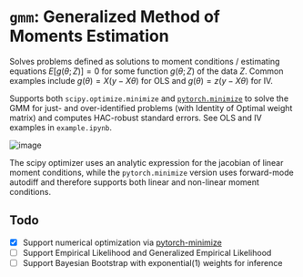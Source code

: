 # `gmm`: Generalized Method of Moments Estimation

Solves problems defined as solutions to moment conditions / estimating equations $E[g(\theta; Z)] = 0$ for some function $g(\theta; Z)$ of the data $Z$. Common examples include $g(\theta) = X(y - X\theta)$ for OLS and $g(\theta) = z(y - X\theta)$ for IV.

Supports both  `scipy.optimize.minimize` and [`pytorch.minimize`](https://pytorch-minimize.readthedocs.io/en/latest/api/index.html#functional-api) to solve the GMM for just- and over-identified problems (with Identity of Optimal weight matrix) and computes HAC-robust standard errors. See OLS and IV examples in `example.ipynb`.

![image](https://github.com/apoorvalal/gmm/assets/12086926/d1292160-d671-4573-b350-25ddaef8c3e3)

The scipy optimizer uses an analytic expression for the jacobian of linear moment conditions, while the `pytorch.minimize` version uses forward-mode autodiff and therefore supports both linear and non-linear moment conditions.

## Todo

+ [X] Support numerical optimization via [pytorch-minimize](https://github.com/rfeinman/pytorch-minimize)
+ [ ] Support Empirical Likelihood and Generalized Empirical Likelihood
+ [ ] Support Bayesian Bootstrap with exponential(1) weights for inference

